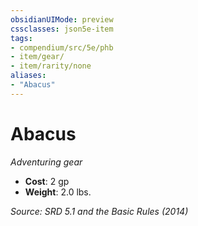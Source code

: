 ```yaml
---
obsidianUIMode: preview
cssclasses: json5e-item
tags:
- compendium/src/5e/phb
- item/gear/
- item/rarity/none
aliases: 
- "Abacus"
---
```

# Abacus
*Adventuring gear*  

- **Cost**: 2 gp
- **Weight**: 2.0 lbs.

*Source: SRD 5.1 and the Basic Rules (2014)*